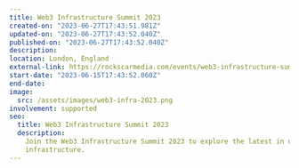 ```yaml
---
title: Web3 Infrastructure Summit 2023
created-on: "2023-06-27T17:43:51.981Z"
updated-on: "2023-06-27T17:43:52.040Z"
published-on: "2023-06-27T17:43:52.040Z"
description:
location: London, England
external-link: https://rockscarmedia.com/events/web3-infrastructure-summit-2023/#:~:text=Hosted%20by%20RockScar%20the%20Web3,NFTs%2C%20and%20other%20Web3%20applications.
start-date: "2023-06-15T17:43:52.060Z"
end-date:
image:
  src: /assets/images/web3-infra-2023.png
involvement: supported
seo:
  title: Web3 Infrastructure Summit 2023
  description:
    Join the Web3 Infrastructure Summit 2023 to explore the latest in decentralized
    infrastructure.
---
```

